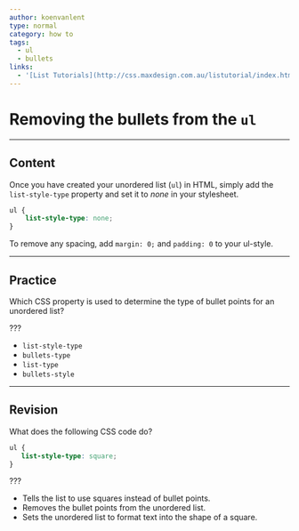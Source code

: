 ```yaml
---
author: koenvanlent
type: normal
category: how to
tags:
  - ul
  - bullets
links:
  - '[List Tutorials](http://css.maxdesign.com.au/listutorial/index.htm){article}'
---
```


# Removing the bullets from the `ul`


---

## Content

Once you have created your unordered list (`ul`) in HTML, simply add the `list-style-type` property and set it to *none* in your stylesheet.

```css
ul {
    list-style-type: none;
}
```

To remove any spacing, add `margin: 0;` and `padding: 0` to your ul-style.


---

## Practice

Which CSS property is used to determine the type of bullet points for an unordered list?

???

- `list-style-type`
- `bullets-type`
- `list-type`
- `bullets-style`


---

## Revision

What does the following CSS code do?

```css
ul {
   list-style-type: square;
}
```

???

- Tells the list to use squares instead of bullet points.
- Removes the bullet points from the unordered list.
- Sets the unordered list to format text into the shape of a square.
